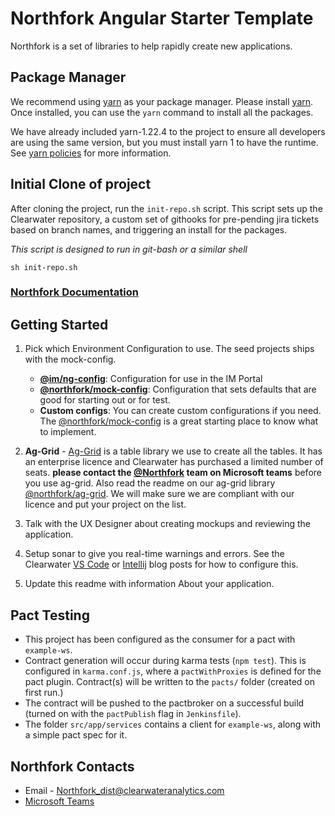 # Northfork Angular Starter Template

Northfork is a set of libraries to help rapidly create new applications.

## Package Manager

We recommend using [yarn](https://classic.yarnpkg.com/en/) as your package
manager. Please install
[yarn](https://classic.yarnpkg.com/en/docs/install/#windows-stable). Once
installed, you can use the `yarn` command to install all the packages.

We have already included yarn-1.22.4 to the project to ensure all developers are
using the same version, but you must install yarn 1 to have the runtime. See
[yarn policies](https://classic.yarnpkg.com/en/docs/cli/policies/) for more
information.

## Initial Clone of project

After cloning the project, run the `init-repo.sh` script. This script sets up the
Clearwater repository, a custom set of githooks for pre-pending jira tickets
based on branch names, and triggering an install for the packages.

_This script is designed to run in git-bash or a similar shell_

```shell
sh init-repo.sh
```

### [Northfork Documentation](https://northfork.arbfund.com/)

## Getting Started

1. Pick which Environment Configuration to use. The seed projects ships with the
   mock-config.

   - **[@im/ng-config](https://stash.arbfund.com/projects/AMPUI/repos/northfork/browse/packages/im-ng-config)**:
     Configuration for use in the IM Portal
   - **[@northfork/mock-config](https://stash.arbfund.com/projects/AMPUI/repos/northfork/browse/packages/mock-ng-config)**:
     Configuration that sets defaults that are good for starting out or for
     test.
   - **Custom configs**: You can create custom configurations if you need. The
     [@northfork/mock-config](https://stash.arbfund.com/projects/AMPUI/repos/northfork/browse/packages/mock-ng-config)
     is a great starting place to know what to implement.

1. **Ag-Grid** - [Ag-Grid](https://www.ag-grid.com/) is a table library we use
   to create all the tables. It has an enterprise licence and Clearwater has
   purchased a limited number of seats. **please contact the
   [@Northfork](https://teams.microsoft.com/l/channel/19%3a91ef1f89759140a290a7dc3289d80fd1%40thread.skype/Public%2520Support?groupId=49ed28ac-86b4-4c65-844f-9f5ed08fa42f&tenantId=3dd59dce-9563-4ed5-b9aa-d0320fb1b440)
   team on Microsoft teams** before you use ag-grid. Also read the readme on our
   ag-grid library
   [@northfork/ag-grid](https://stash.arbfund.com/projects/NFORK/repos/northfork/browse/packages/ag-grid/README.md).
   We will make sure we are compliant with our licence and put your project on
   the list.

1. Talk with the UX Designer about creating mockups and reviewing the
   application.

1. Setup sonar to give you real-time warnings and errors. See the Clearwater
   [VS Code](https://confluence.arbfund.com/display/DEV/2020/05/18/Installing+and+Using+the+Visual+Studio+Code+SonarLint+Extension+with+SonarQube+Enterprise)
   or
   [Intellij](https://confluence.arbfund.com/display/DEV/2020/05/13/Installing+and+Using+the+IntelliJ+SonarLint+Plugin+with+SonarQube+Enterprise)
   blog posts for how to configure this.

1. Update this readme with information About your application.

## Pact Testing
- This project has been configured as the consumer for a pact with `example-ws`.
- Contract generation will occur during karma tests (`npm test`). This is configured in `karma.conf.js`, where a `pactWithProxies` is defined for the pact plugin.  Contract(s) will be written to the `pacts/` folder (created on first run.)
- The contract will be pushed to the pactbroker on a successful build (turned on with the `pactPublish` flag in `Jenkinsfile`).  
- The folder `src/app/services` contains a client for `example-ws`, along with a simple pact spec for it.

## Northfork Contacts

- Email -
  [Northfork_dist@clearwateranalytics.com](mailto:Northfork_dist@clearwateranalytics.com)
- [Microsoft Teams](https://teams.microsoft.com/l/channel/19%3a91ef1f89759140a290a7dc3289d80fd1%40thread.skype/Public%2520Support?groupId=49ed28ac-86b4-4c65-844f-9f5ed08fa42f&tenantId=3dd59dce-9563-4ed5-b9aa-d0320fb1b440)
